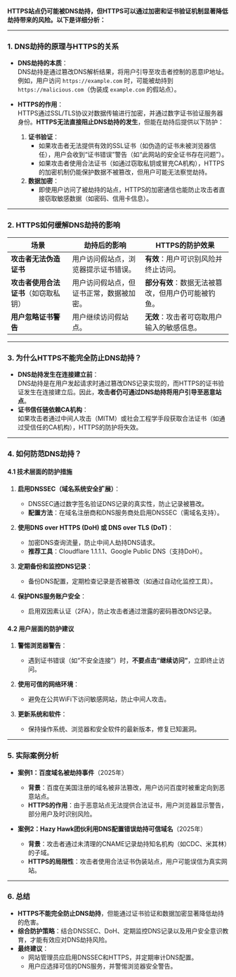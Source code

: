 **HTTPS站点仍可能被DNS劫持，但HTTPS可以通过加密和证书验证机制显著降低劫持带来的风险。以下是详细分析：**

---

### **1. DNS劫持的原理与HTTPS的关系**
- **DNS劫持的本质**：  
  DNS劫持是通过篡改DNS解析结果，将用户引导至攻击者控制的恶意IP地址。例如，用户访问 `https://example.com` 时，可能被劫持到 `https://malicious.com`（伪装成 `example.com` 的假站点）。
  
- **HTTPS的作用**：  
  HTTPS通过SSL/TLS协议对数据传输进行加密，并通过数字证书验证服务器身份。**HTTPS无法直接阻止DNS劫持的发生**，但能在劫持后提供以下防护：
  1. **证书验证**：  
     - 如果攻击者无法提供有效的SSL证书（如伪造的证书未被浏览器信任），用户会收到“证书错误”警告（如“此网站的安全证书存在问题”）。  
     - 如果攻击者使用合法证书（如通过窃取私钥或冒充CA机构），HTTPS的加密机制仍能保护数据不被篡改，但用户可能无法察觉劫持。
  2. **数据加密**：  
     - 即使用户访问了被劫持的站点，HTTPS的加密通信也能防止攻击者直接窃取敏感数据（如密码、信用卡信息）。

---

### **2. HTTPS如何缓解DNS劫持的影响**
| **场景** | **劫持后的影响** | **HTTPS的防护效果** |
|----------|------------------|----------------------|
| **攻击者无法伪造证书** | 用户访问假站点，浏览器提示证书错误。 | **有效**：用户可识别风险并终止访问。 |
| **攻击者使用合法证书**（如窃取私钥） | 用户访问假站点，但证书正常，数据被加密。 | **部分有效**：数据无法被篡改，但用户仍可能被钓鱼。 |
| **用户忽略证书警告** | 用户继续访问假站点。 | **无效**：攻击者可窃取用户输入的敏感信息。 |

---

### **3. 为什么HTTPS不能完全防止DNS劫持？**
- **DNS劫持发生在连接建立前**：  
  DNS劫持是在用户发起请求时通过篡改DNS记录实现的，而HTTPS的证书验证发生在连接建立后。因此，**攻击者仍可通过DNS劫持将用户引导至恶意站点**。
- **证书信任链依赖CA机构**：  
  如果攻击者通过中间人攻击（MITM）或社会工程学手段获取合法证书（如通过受信任的CA机构），HTTPS的防护将失效。

---

### **4. 如何防范DNS劫持？**
#### **4.1 技术层面的防护措施**
1. **启用DNSSEC（域名系统安全扩展）**：  
   - DNSSEC通过数字签名验证DNS记录的真实性，防止记录被篡改。  
   - **配置方法**：在域名注册商和DNS服务商处启用DNSSEC（需域名支持）。

2. **使用DNS over HTTPS (DoH) 或 DNS over TLS (DoT)**：  
   - 加密DNS查询流量，防止中间人劫持DNS请求。  
   - **推荐工具**：Cloudflare 1.1.1.1、Google Public DNS（支持DoH）。

3. **定期备份和监控DNS记录**：  
   - 备份DNS配置，定期检查记录是否被篡改（如通过自动化监控工具）。

4. **保护DNS服务账户安全**：  
   - 启用双因素认证（2FA），防止攻击者通过泄露的密码篡改DNS记录。

#### **4.2 用户层面的防护建议**
1. **警惕浏览器警告**：  
   - 遇到证书错误（如“不安全连接”）时，**不要点击“继续访问”**，立即终止访问。

2. **使用可信的网络环境**：  
   - 避免在公共WiFi下访问敏感网站，防止中间人攻击。

3. **更新系统和软件**：  
   - 保持操作系统、浏览器和安全软件的最新版本，修复已知漏洞。

---

### **5. 实际案例分析**
- **案例1：百度域名被劫持事件**（2025年）  
  - **背景**：百度在美国注册的域名被非法篡改，用户访问百度时被重定向到恶意站点。  
  - **HTTPS的作用**：由于恶意站点无法提供合法证书，用户浏览器显示警告，部分用户及时识别风险。

- **案例2：Hazy Hawk团伙利用DNS配置错误劫持可信域名**（2025年）  
  - **背景**：攻击者通过未清理的CNAME记录劫持知名机构（如CDC、米其林）的子域。  
  - **HTTPS的局限性**：攻击者使用合法证书伪装站点，用户可能误信为真实网站。

---

### **6. 总结**
- **HTTPS不能完全防止DNS劫持**，但能通过证书验证和数据加密显著降低劫持的危害。  
- **综合防护策略**：结合DNSSEC、DoH、定期监控DNS记录以及用户安全意识教育，才能有效应对DNS劫持风险。  
- **最终建议**：  
  - 网站管理员应启用DNSSEC和HTTPS，并定期审计DNS配置。  
  - 用户应选择可信的DNS服务，并警惕浏览器安全警告。